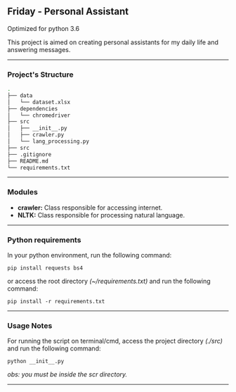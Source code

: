 ## Friday - Personal Assistant

Optimized for python 3.6

This project is aimed on creating personal assistants for my daily life and 
answering messages.

------------------------------


### Project's Structure ###

```bash
.
├── data
│   └── dataset.xlsx
├── dependencies
│   └── chromedriver
├── src
│   ├── __init__.py
│   ├── crawler.py
│   └── lang_processing.py
├── src
├── .gitignore
├── README.md
└── requirements.txt
```
----------------

### Modules ###

- __crawler:__ Class responsible for accessing internet.
- __NLTK:__ Class responsible for processing natural language.

----------------

### Python requirements ###

In your python environment, run the following command:

`pip install requests bs4`

or access the root directory _(~/requirements.txt)_ and run the following command:

`pip install -r requirements.txt`

----------------

### Usage Notes ###

For running the script on terminal/cmd, access the project directory _(./src)_ and run the following command:

`python __init__.py`

_obs: you must be inside the scr directory._

----------------